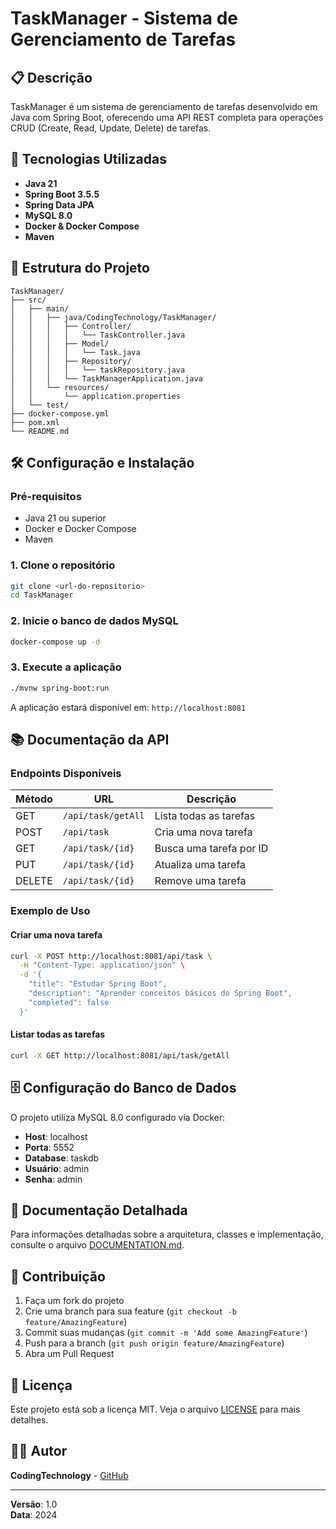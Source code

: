 # TaskManager - Sistema de Gerenciamento de Tarefas

## 📋 Descrição

TaskManager é um sistema de gerenciamento de tarefas desenvolvido em Java com Spring Boot, oferecendo uma API REST completa para operações CRUD (Create, Read, Update, Delete) de tarefas.

## 🚀 Tecnologias Utilizadas

- **Java 21**
- **Spring Boot 3.5.5**
- **Spring Data JPA**
- **MySQL 8.0**
- **Docker & Docker Compose**
- **Maven**

## 📁 Estrutura do Projeto

```
TaskManager/
├── src/
│   ├── main/
│   │   ├── java/CodingTechnology/TaskManager/
│   │   │   ├── Controller/
│   │   │   │   └── TaskController.java
│   │   │   ├── Model/
│   │   │   │   └── Task.java
│   │   │   ├── Repository/
│   │   │   │   └── taskRepository.java
│   │   │   └── TaskManagerApplication.java
│   │   └── resources/
│   │       └── application.properties
│   └── test/
├── docker-compose.yml
├── pom.xml
└── README.md
```

## 🛠️ Configuração e Instalação

### Pré-requisitos

- Java 21 ou superior
- Docker e Docker Compose
- Maven

### 1. Clone o repositório

```bash
git clone <url-do-repositorio>
cd TaskManager
```

### 2. Inicie o banco de dados MySQL

```bash
docker-compose up -d
```

### 3. Execute a aplicação

```bash
./mvnw spring-boot:run
```

A aplicação estará disponível em: `http://localhost:8081`

## 📚 Documentação da API

### Endpoints Disponíveis

| Método | URL | Descrição |
|--------|-----|-----------|
| GET | `/api/task/getAll` | Lista todas as tarefas |
| POST | `/api/task` | Cria uma nova tarefa |
| GET | `/api/task/{id}` | Busca uma tarefa por ID |
| PUT | `/api/task/{id}` | Atualiza uma tarefa |
| DELETE | `/api/task/{id}` | Remove uma tarefa |

### Exemplo de Uso

#### Criar uma nova tarefa
```bash
curl -X POST http://localhost:8081/api/task \
  -H "Content-Type: application/json" \
  -d '{
    "title": "Estudar Spring Boot",
    "description": "Aprender conceitos básicos do Spring Boot",
    "completed": false
  }'
```

#### Listar todas as tarefas
```bash
curl -X GET http://localhost:8081/api/task/getAll
```

## 🗄️ Configuração do Banco de Dados

O projeto utiliza MySQL 8.0 configurado via Docker:

- **Host**: localhost
- **Porta**: 5552
- **Database**: taskdb
- **Usuário**: admin
- **Senha**: admin

## 📖 Documentação Detalhada

Para informações detalhadas sobre a arquitetura, classes e implementação, consulte o arquivo [DOCUMENTATION.md](DOCUMENTATION.md).

## 🤝 Contribuição

1. Faça um fork do projeto
2. Crie uma branch para sua feature (`git checkout -b feature/AmazingFeature`)
3. Commit suas mudanças (`git commit -m 'Add some AmazingFeature'`)
4. Push para a branch (`git push origin feature/AmazingFeature`)
5. Abra um Pull Request

## 📄 Licença

Este projeto está sob a licença MIT. Veja o arquivo [LICENSE](LICENSE) para mais detalhes.

## 👨‍💻 Autor

**CodingTechnology** - [GitHub](https://github.com/CodingTechnology)

---

**Versão**: 1.0  
**Data**: 2024
